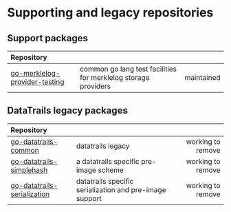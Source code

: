 # Supporting and legacy repositories

## Support packages

| Repository                 | | |
|:--------------------------|:------|------:|
| [go-merklelog-provider-testing][go-merklelog-provider-testing]| common go lang test facilities for merklelog storage providers | maintained |

## DataTrails legacy packages
| Repository                | | |
|:--------------------------|:------|------:|
| [go-datatrails-common][go-datatrails-common]       | datatrails legacy | working to remove |
| [go-datatrails-simplehash][go-datatrails-simplehash] | a datatrails specific pre-image scheme | working to remove |
| [go-datatrails-serialization][go-datatrails-serialization] | datatrails specific serialization and pre-image support | working to remove |


[go-merklelog-provider-testing]: https://github.com/forestrie/go-merklelog-provider-testing
[go-datatrails-common]: https://github.com/robinbryce/go-datatrails-common
[go-datatrails-simplehash]: https://github.com/datatrails/go-datatrails-simplehash
[go-datatrails-serialization]: https://github.com/datatrails/go-datatrails-serialization
